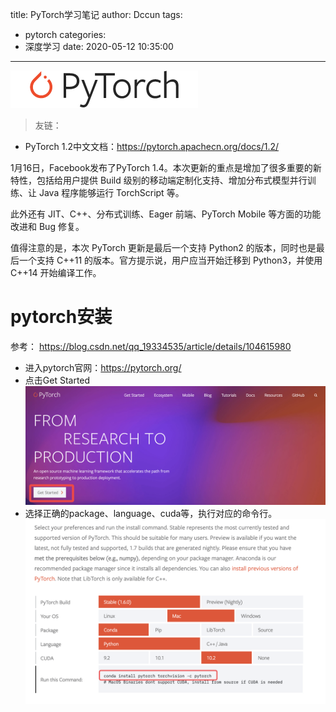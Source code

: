 title: PyTorch学习笔记
author: Dccun
tags:
  - pytorch
categories:
  - 深度学习
date: 2020-05-12 10:35:00
---
![upload successful](/images/pasted-124.png) 

<!--more-->

>友链：
- PyTorch 1.2中文文档：https://pytorch.apachecn.org/docs/1.2/

1月16日，Facebook发布了PyTorch 1.4。本次更新的重点是增加了很多重要的新特性，包括给用户提供 Build 级别的移动端定制化支持、增加分布式模型并行训练、让 Java 程序能够运行 TorchScript 等。

此外还有 JIT、C++、分布式训练、Eager 前端、PyTorch Mobile 等方面的功能改进和 Bug 修复。

值得注意的是，本次 PyTorch 更新是最后一个支持 Python2 的版本，同时也是最后一个支持 C++11 的版本。官方提示说，用户应当开始迁移到 Python3，并使用 C++14 开始编译工作。

# pytorch安装
参考： https://blog.csdn.net/qq_19334535/article/details/104615980

- 进入pytorch官网：https://pytorch.org/ 
- 点击Get Started
![upload successful](/images/pasted-143.png) 
- 选择正确的package、language、cuda等，执行对应的命令行。
![upload successful](/images/pasted-145.png) 
